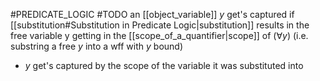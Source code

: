 #PREDICATE_LOGIC 
#TODO 
an [[object_variable]] $y$ get's captured if [[substitution#Substitution in Predicate Logic|substitution]] results in the free variable y getting in the [[scope_of_a_quantifier|scope]] of ($\forall y$) (i.e. substring a free $y$ into a wff with $y$ bound)
- $y$  get's captured by the scope of the variable it was substituted into